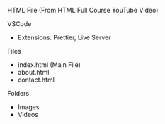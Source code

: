 HTML File (From HTML Full Course YouTube Video)

VSCode
- Extensions: Prettier, Live Server

Files
- index.html (Main File)
- about.html
- contact.html

Folders
- Images
- Videos

  
